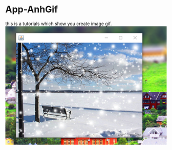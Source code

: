# App-AnhGif
this is a tutorials which show you create image gif.
![alt tag](https://github.com/danisluis5/Associate-object/blob/master/AnhGif/1.png)
